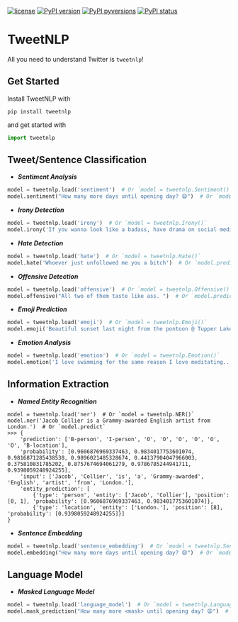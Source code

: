 [![license](https://img.shields.io/badge/License-MIT-brightgreen.svg)](https://github.com/asahi417/tweetnlp/blob/master/LICENSE)
[![PyPI version](https://badge.fury.io/py/tweetnlp.svg)](https://badge.fury.io/py/tweetnlp)
[![PyPI pyversions](https://img.shields.io/pypi/pyversions/tweetnlp.svg)](https://pypi.python.org/pypi/tweetnlp/)
[![PyPI status](https://img.shields.io/pypi/status/tweetnlp.svg)](https://pypi.python.org/pypi/tweetnlp/)

# TweetNLP
All you need to understand Twitter is `tweetnlp`!

## Get Started

Install TweetNLP with 
```shell
pip install tweetnlp
```

and get started with 

```python
import tweetnlp
```


## Tweet/Sentence Classification

- ***Sentiment Analysis***

```python
model = tweetnlp.load('sentiment')  # Or `model = tweetnlp.Sentiment()` 
model.sentiment("How many more days until opening day? 😩")  # Or `model.predict`
```

- ***Irony Detection***

```python
model = tweetnlp.load('irony')  # Or `model = tweetnlp.Irony()` 
model.irony('If you wanna look like a badass, have drama on social media')  # Or `model.predict`
```

- ***Hate Detection***

```python
model = tweetnlp.load('hate')  # Or `model = tweetnlp.Hate()` 
model.hate('Whoever just unfollowed me you a bitch')  # Or `model.predict`
```

- ***Offensive Detection***

```python
model = tweetnlp.load('offensive')  # Or `model = tweetnlp.Offensive()` 
model.offensive("All two of them taste like ass. ")  # Or `model.predict`
```

- ***Emoji Prediction***

```python
model = tweetnlp.load('emoji')  # Or `model = tweetnlp.Emoji()` 
model.emoji('Beautiful sunset last night from the pontoon @ Tupper Lake, New York')  # Or `model.predict`
```

- ***Emotion Analysis***

```python
model = tweetnlp.load('emotion')  # Or `model = tweetnlp.Emotion()` 
model.emotion('I love swimming for the same reason I love meditating...the feeling of weightlessness.')  # Or `model.predict`
```

## Information Extraction

- ***Named Entity Recognition***

```python3
model = tweetnlp.load('ner')  # Or `model = tweetnlp.NER()` 
model.ner('Jacob Collier is a Grammy-awarded English artist from London.')  # Or `model.predict`
>>> {
    'prediction': ['B-person', 'I-person', 'O', 'O', 'O', 'O', 'O', 'O', 'B-location'],
    'probability': [0.9606876969337463, 0.9834017753601074, 0.9816871285438538, 0.9896021485328674, 0.44137904047966003, 0.375810831785202, 0.8757674694061279, 0.9786785244941711, 0.9398059248924255],
    'input': ['Jacob', 'Collier', 'is', 'a', 'Grammy-awarded', 'English', 'artist', 'from', 'London.'],
    'entity_prediction': [
        {'type': 'person', 'entity': ['Jacob', 'Collier'], 'position': [0, 1], 'probability': [0.9606876969337463, 0.9834017753601074]},
        {'type': 'location', 'entity': ['London.'], 'position': [8], 'probability': [0.9398059248924255]}]
}
```

- ***Sentence Embedding***

```python
model = tweetnlp.load('sentence_embedding')  # Or `model = tweetnlp.SentenceEmbedding()` 
model.embedding("How many more days until opening day? 😩")  # Or `model.predict`
```

## Language Model
- ***Masked Language Model***

```python
model = tweetnlp.load('language_model')  # Or `model = tweetnlp.LanguageModel()` 
model.mask_prediction("How many more <mask> until opening day? 😩")  # Or `model.predict`
```
